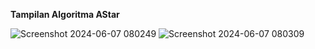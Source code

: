 **Tampilan Algoritma AStar**

![Screenshot 2024-06-07 080249](https://github.com/noveliamp/AlgoritmaA-/assets/150114566/e2097000-cae5-41a1-a262-7836325d3145)
![Screenshot 2024-06-07 080309](https://github.com/noveliamp/AlgoritmaA-/assets/150114566/f25d86a2-de17-4ad8-97e4-e742dd3ae047)

